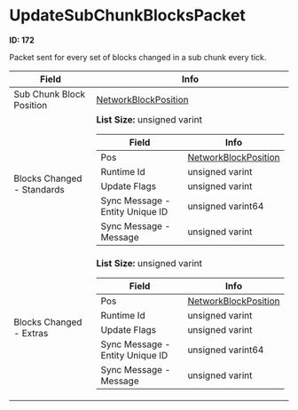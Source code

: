 # UpdateSubChunkBlocksPacket

__ID: 172__

Packet sent for every set of blocks changed in a sub chunk every tick.

<table><thead><tr><th>Field</th><th>Info</th></tr></thead><tbody>
<tr><td>Sub Chunk Block Position</td><td><a href="../types/NetworkBlockPosition.md">NetworkBlockPosition</a></td></tr>
<tr><td>Blocks Changed - Standards</td><td><b>List Size:</b> unsigned varint
  <table><thead><tr><th>Field</th><th>Info</th></tr></thead><tbody>
  <tr><td>Pos</td><td><a href="../types/NetworkBlockPosition.md">NetworkBlockPosition</a></td></tr>
  <tr><td>Runtime Id</td><td>unsigned varint</td></tr>
  <tr><td>Update Flags</td><td>unsigned varint</td></tr>
  <tr><td>Sync Message - Entity Unique ID</td><td>unsigned varint64</td></tr>
  <tr><td>Sync Message - Message</td><td>unsigned varint</td></tr>
  </tbody></table></td></tr>
<tr><td>Blocks Changed - Extras</td><td><b>List Size:</b> unsigned varint
  <table><thead><tr><th>Field</th><th>Info</th></tr></thead><tbody>
  <tr><td>Pos</td><td><a href="../types/NetworkBlockPosition.md">NetworkBlockPosition</a></td></tr>
  <tr><td>Runtime Id</td><td>unsigned varint</td></tr>
  <tr><td>Update Flags</td><td>unsigned varint</td></tr>
  <tr><td>Sync Message - Entity Unique ID</td><td>unsigned varint64</td></tr>
  <tr><td>Sync Message - Message</td><td>unsigned varint</td></tr>
  </tbody></table></td></tr>
</tbody></table>